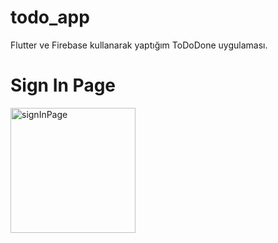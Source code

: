 # todo_app

Flutter ve Firebase kullanarak yaptığım ToDoDone uygulaması.

# Sign In Page
<img width="200" alt="signInPage" src="https://github.com/user-attachments/assets/9ec69810-aeb7-4502-b670-dab6a7cc0c7c">
